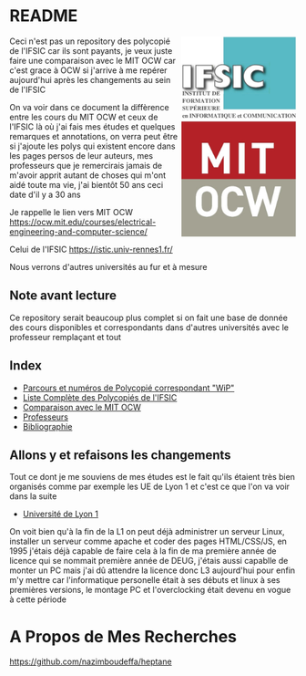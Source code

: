 # README

<img src="logo.jpg" align="right" width="40%">

Ceci n'est pas un repository des polycopié de l'IFSIC car ils sont payants, je veux juste faire une comparaison avec le MIT OCW car c'est grace à OCW si j'arrive à me repérer aujourd'hui après les changements au sein de l'IFSIC

On va voir dans ce document la diffèrence entre les cours du MIT OCW et ceux de l'IFSIC là où j'ai fais mes études et quelques remarques et annotations, on verra peut être si j'ajoute les polys qui existent encore dans les pages persos de leur auteurs, mes professeurs que je remercirais jamais de m'avoir apprit autant de choses qui m'ont aidé toute ma vie, j'ai bientôt 50 ans ceci date d'il y a 30 ans

Je rappelle le lien vers MIT OCW
https://ocw.mit.edu/courses/electrical-engineering-and-computer-science/

Celui de l'IFSIC https://istic.univ-rennes1.fr/

Nous verrons d'autres universités au fur et à mesure

## Note avant lecture

Ce repository serait beaucoup plus complet si on fait une base de donnée des cours disponibles et correspondants dans d'autres universités avec le professeur remplaçant et tout

## Index

- [Parcours et numéros de Polycopié correspondant "WiP"](RENNES1.md)
- [Liste Complète des Polycopiés de l'IFSIC](POLYS.md)
- [Comparaison avec le MIT OCW](NOT-POLY-IFSIC.md)
- [Professeurs](PROFS.md)
- [Bibliographie](BIBLIOGRAPHY.md)

## Allons y et refaisons les changements

Tout ce dont je me souviens de mes études est le fait qu'ils étaient très bien organisés comme par exemple les UE de Lyon 1 et c'est ce que l'on va voir dans la suite

- [Université de Lyon 1](LYON1.md)

On voit bien qu'à la fin de la L1 on peut déjà administrer un serveur Linux, installer un serveur comme apache et coder des pages HTML/CSS/JS, en 1995 j'étais déjà capable de faire cela à la fin de ma première année de licence qui se nommait première année de DEUG, j'étais aussi capablle de monter un PC mais j'ai dû attendre la licence donc L3 aujourd'hui pour enfin m'y mettre car l'informatique personelle était à ses débuts et linux à ses premières versions, le montage PC et l'overclocking était devenu en vogue à cette période

# A Propos de Mes Recherches

https://github.com/nazimboudeffa/heptane

